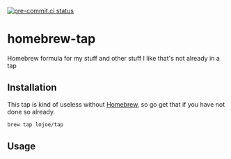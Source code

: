 [![pre-commit.ci status](https://results.pre-commit.ci/badge/github/lojoe/homebrew-tap/master.svg)](https://results.pre-commit.ci/latest/github/lojoe/homebrew-tap/master)

# homebrew-tap

Homebrew formula for my stuff and other stuff I like that's not already in a tap


## Installation

This tap is kind of useless without [Homebrew](https://brew.sh), so go
get that if you have not done so already.

```bash
brew tap lojoe/tap
```

## Usage
